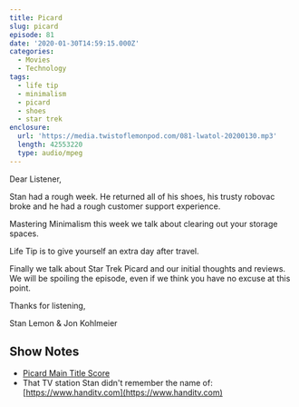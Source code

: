 ```yaml
---
title: Picard
slug: picard
episode: 81
date: '2020-01-30T14:59:15.000Z'
categories:
  - Movies
  - Technology
tags:
  - life tip
  - minimalism
  - picard
  - shoes
  - star trek
enclosure:
  url: 'https://media.twistoflemonpod.com/081-lwatol-20200130.mp3'
  length: 42553220
  type: audio/mpeg
---
```


Dear Listener,

Stan had a rough week. He returned all of his shoes, his trusty robovac broke and he had a rough customer support experience.

Mastering Minimalism this week we talk about clearing out your storage spaces.

Life Tip is to give yourself an extra day after travel.

Finally we talk about Star Trek Picard and our initial thoughts and reviews. We will be spoiling the episode, even if we think you have no excuse at this point.

Thanks for listening,

Stan Lemon & Jon Kohlmeier

## Show Notes

- [Picard Main Title Score](https://www.startrek.com/videos/scoring-star-trek-picards-main-title)
- That TV station Stan didn't remember the name of: [https://www.handitv.com](https://www.handitv.com)

